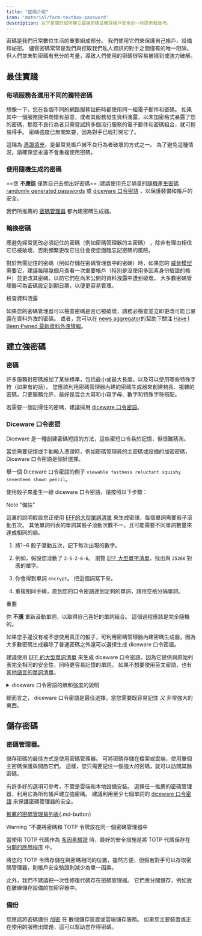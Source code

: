 ```yaml
---
title: "密碼介紹"
icon: 'material/form-textbox-password'
description: 以下是關於如何建立最強密碼並確保帳戶安全的一些提示和技巧。
---
```


密碼是我們日常數位生活的重要組成部分。 我們使用它們來保護自己帳戶、設備和祕密。 儘管密碼常常是我們與挖取我們私人資訊的對手之間僅有的唯一阻隔，但人們並未對密碼有充分的考量，導致人們使用的密碼很容易被猜到或強力破解。

## 最佳實踐

### 每項服務各選用不同的獨特密碼

想像一下，您在各個不同的網路服務註冊時都使用同一組電子郵件和密碼。 如果其中一個服務提供商懷有惡意，或者其服務發生資料洩露，以未加密格式暴露了您的密碼，那麼不良行為者只需嘗試跨多個流行服務的電子郵件和密碼組合，就可輕易得手。 密碼強度已無關緊要，因為對手已經打開它了。

這稱為 [憑證填充](https://en.wikipedia.org/wiki/Credential_stuffing)，是最常見帳戶被不良行為者破壞的方式之一。 為了避免這種情況，請確保您永遠不會重複使用密碼。

### 使用隨機生成的密碼

==您 **不應該** 僅靠自己去想出好密碼== ;建議使用充足熵量的[隨機產生密碼randomly generated passwords](#passwords) 或 [diceware 口令密語](#diceware-passphrases) ，以保護裝備和帳戶的安全。

我們所推薦的 [密碼管理器](../passwords.md) 都內建密碼生成器。

### 輪換密碼

應避免經常更改必須記住的密碼（例如密碼管理器的主密碼） ，除非有理由相信它已被破壞，否則頻繁更改它往往會使您面臨忘記密碼的風險。

對於無需記住的密碼（例如存儲在密碼管理器中的密碼）時，如果您的 [威脅模型](threat-modeling.md) 需要它，建議每隔幾個月查看一次重要帳戶（特別是沒使用多因素身份驗證的帳戶）並更改其密碼，以防它們在尚未公開的資料洩露中遭到破壞。 大多數密碼管理器可為密碼設定到期日期，以便更容易管理。

<div class="admonition tip" markdown>
<p class="admonition-title">檢查資料洩露</p>

如果您的密碼管理器可以檢查密碼是否已被破壞，請務必檢查並立即更改可能已暴露在資料外洩的密碼。 或者，您可以在 [news aggregator](../news-aggregators.md)的幫助下關注 [Have I Been Pwned 最新資料外洩情報](https://feeds.feedburner.com/HaveIBeenPwnedLatestBreaches)。

</div>

## 建立強密碼

### 密碼

許多服務對密碼施加了某些標準，包括最小或最大長度，以及可以使用哪些特殊字符（如果有的話）。 您應該利用密碼管理器內建的密碼生成器來創建夠長、複雜的密碼，只要服務允許，最好是混合大寫和小寫字母、數字和特殊字符搭配。

若需要一個記得住的密碼，建議採用 [diceware 口令密語](#diceware-passphrases)。

### Diceware 口令密語

Diceware 是一種創建密碼短語的方法，這些密短口令易於記憶，但很難猜測。

當您需要記憶或手動輸入憑證時，例如密碼管理員的主密碼或設備的加密密碼， Diceware 口令密語是個好選擇。

舉一個 Diceware 口令密語的例子 `viewable fastness reluctant squishy seventeen shown pencil`。

使用骰子來產生一組 diceware 口令密語，請按照以下步驟：

<div class="admonition Note" markdown>
<p class="admonition-title">Note "備註"</p>

這裏的說明假設您正使用 [EFF的大型單詞清單](https://eff.org/files/2016/07/18/eff_large_wordlist.txt) 來生成密語，每個單詞需要骰子滾動五次。 其他單詞列表的單詞其骰子滾動次數不一，且可能需要不同單詞數量來達成相同的熵。

</div>

1. 將1~6 骰子滾動五次，記下每次出現的數字。

2. 例如，假設您滾動了 `2-5-2-6-6`。 瀏覽 [EFF 大型單字清單](https://eff.org/files/2016/07/18/eff_large_wordlist.txt)，找出與 `25266` 對應的單字。

3. 你會得到單詞 `encrypt`。 把這個詞寫下來。

4. 重複相同手續，直到您的口令密語達到足夠的單詞，請用空格分隔單詞。

<div class="admonition warning" markdown>
<p class="admonition-title">重要</p>

你 **不應** 重新滾動單詞，以取得自己喜好的單詞組合。 這個過程應該是完全隨機的。

</div>

如果您手邊沒有或不想使用真正的骰子，可利用密碼管理器內建密碼生成器，因為大多數密碼生成器除了普通密碼之外還可以選擇生成 diceware 口令密語。

建議使用 [EFF 的大型單詞清單](https://eff.org/files/2016/07/18/eff_large_wordlist.txt) 來生成 diceware 口令密語，因為它提供與原始列表完全相同的安全性，同時更容易記憶的單詞。 如果不想要使用英文密語，也有 [其他語言的單詞清單](https://theworld.com/~reinhold/diceware.html#Diceware%20in%20Other%20Languages|outline)。

<details class="note" markdown>
<summary>diceware 口令密語的熵和強度的說明</summary>

為了證明 diceware 密語的強度，我們將使用前面提到的七個單詞密語（`viewable fastness reluctant squishy seventeen shown pencil`）和 [EFF 的大型單詞列表](https://eff.org/files/2016/07/18/eff_large_wordlist.txt)作例子。

判斷 diceware 口令密語強度的衡量標準是確定它有多少熵。 Diceware 密碼短語中每個單字的熵計算如下 <math> <mrow> <msub> <mtext>記錄(log)</mtext> <mn>2</mn> </msub> <mo form="prefix" stretchy="false">(</mo> <mtext>WordsInList</mtext> <mo form="postfix" stretchy="false">)</mo> </mrow> </math> 密碼短語的整體熵計算如下： <math> <mrow> <msub> <mtext>記錄(log)</mtext> <mn>2</mn> </msub> <mo form="prefix" stretchy="false">(</mo> <msup> <mtext>WordsInList</mtext> <mtext>WordsInPhrase</mtext> </msup> <mo form="postfix" stretchy="false">)</mo> </mrow> </math>

因此，上述列表中的每個單字都會產生約 12.9 位元的熵（<math> <mrow> <msub> <mtext>記錄(log)</mtext> <mn>2</mn> </msub> <mo form="prefix" stretchy="false">(</mo> <mn>7776</mn> <mo form="postfix" stretchy="false">)</mo> </mrow> </math>），從它衍生出的七字密碼有約 90.47 位元的熵（<math> <mrow> <msub> <mtext>記錄(log)</mtext> <mn>2</mn> </msub> <mo form="prefix" stretchy="false">(</mo> <msup> <mn>7776</mn> <mn>7</mn> </msup> <mo form="postfix" stretchy="false">)</mo> </mrow> </math>).

[EFF 的大型單字清單](https://eff.org/files/2016/07/18/eff_large_wordlist.txt)包含 7776 個獨特單字。 要計算可能的密碼短語的數量，要做的就是 <math> <msup> <mtext>WordsInList</mtext> <mtext>WordsInPhrase</mtext> </msup> </math>，或者在我們的例子中， <math><msup><mn>7776</mn><mn>7</mn></msup></math>.

讓我們從這個角度來看：使用 \[EFF 的大型單詞列表\](https://eff.org/files/2016/07/18/eff_large_wordlist.txt) 的七個單詞的口令密短大約有1,719,070,799,748,422,500,000,000 種組合。

平均而言，至少要嘗試所有可能組合的一半來猜測您的密語。 考慮到這一點，即使對手每秒能夠猜測~ 1,000,000,000,000 次，他們仍然需要~ 27,255,689 年來猜出您的密語。 即使以下情況屬實，也是如此：

- 對手知道您使用 diceware 方法。
- 對手知道您所使用的具體單詞清單。
- 對手知道您的密語包含多少個單詞。

</details>

總而言之， diceware 口令密語是最佳選擇，當您需要既容易記住 *又* 非常強大的東西。

## 儲存密碼

### 密碼管理器。

儲存密碼的最佳方式是使用密碼管理器。 可將密碼存儲在檔案或雲端，使用單個主密碼保護與開啟它們。 這樣，您只需要記住一個強大的密碼，就可以訪問其餘密碼。

有許多好的選項可參考，不管是雲端和本地設備安裝。 選擇任一推薦的密碼管理器，利用它為所有帳戶建立強密碼。 建議利用至少七個單詞的 [diceware 口令密語](#diceware-passphrases) 來保護密碼管理器的安全。

[推薦的密碼管理員列表](../passwords.md ""){.md-button}

<div class="admonition warning" markdown>
<p class="admonition-title">Warning "不要將密碼和 TOTP 令牌放在同一個密碼管理器中</p>

當使用 TOTP 代碼作為 [多因素驗證](multi-factor-authentication.md#time-based-one-time-password-totp) 時，最好的安全措施是將 TOTP 代碼保存在 [分開的應用程序](../multi-factor-authentication.md) 中。

將您的 TOTP 令牌存儲在與密碼相同的位置，雖然方便，但假若對手可以存取密碼管理器，則帳戶安全驗證則減少為單一因素。

此外，我們不建議把一次性修復代碼存在密碼管理器。 它們應分開儲存，例如放在離線儲存設備的加密容器中。

</div>

### 備份

您應該將密碼備份 [加密](../encryption.md) 在 數個儲存裝置或雲端儲存服務。 如果您主要裝置或正在使用的服務出問題，這可以幫助您存得密碼。
